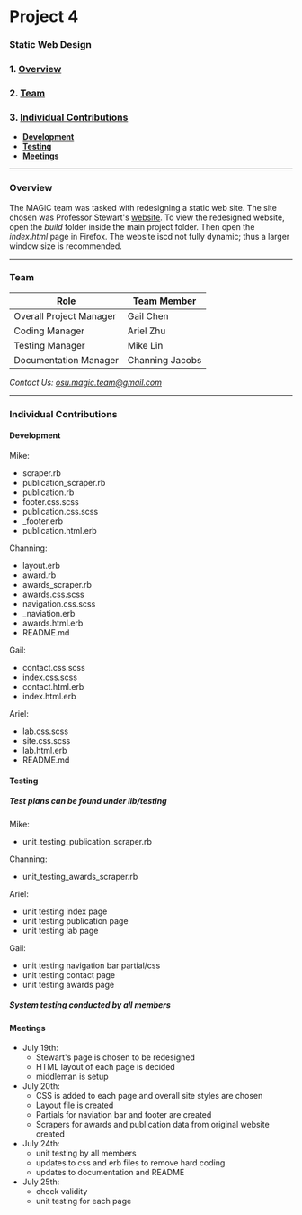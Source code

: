 # Project 4
### Static Web Design

### 1. [Overview](#overview)
### 2. [Team](#team)
### 3. [Individual Contributions](#individual-contributions)
  * **[Development](#development)**
  * **[Testing](#testing)**
  * **[Meetings](#meetings)**

***

### Overview
The MAGiC team was tasked with redesigning a static web site. The site chosen was Professor Stewart's [website](http://web.cse.ohio-state.edu/~stewart.962/). To view the redesigned website, open the *build* folder inside the main project folder. Then open the *index.html* page in Firefox. The website iscd  not fully dynamic; thus a larger
window size is recommended.

***

### Team
| Role|Team Member|
| ------------- |-------------|
| Overall Project Manager|Gail Chen|
|Coding Manager|Ariel Zhu|
|Testing Manager|Mike Lin|
|Documentation Manager|Channing Jacobs|

*Contact Us: osu.magic.team@gmail.com*

***

### Individual Contributions
#### Development
Mike:
* scraper.rb
* publication_scraper.rb
* publication.rb
* footer.css.scss
* publication.css.scss
* &#95;footer.erb
* publication.html.erb

Channing:
* layout.erb
* award.rb
* awards_scraper.rb
* awards.css.scss
* navigation.css.scss
* &#95;naviation.erb
* awards.html.erb
* README.md

Gail:
* contact.css.scss
* index.css.scss
* contact.html.erb
* index.html.erb

Ariel:
* lab.css.scss
* site.css.scss
* lab.html.erb
* README.md


#### Testing
##### Test plans can be found under lib/testing
Mike:
* unit_testing_publication_scraper.rb

Channing:
* unit_testing_awards_scraper.rb

Ariel:
* unit testing index page
* unit testing publication page
* unit testing lab page

Gail:
* unit testing navigation bar partial/css
* unit testing contact page
* unit testing awards page

##### System testing conducted by all members

#### Meetings

* July 19th:
  * Stewart's page is chosen to be redesigned
  * HTML layout of each page is decided
  * middleman is setup
* July 20th:
  * CSS is added to each page and overall site styles are chosen
  * Layout file is created
  * Partials for naviation bar and footer are created
  * Scrapers for awards and publication data from original website created
* July 24th:
  * unit testing by all members
  * updates to css and erb files to remove hard coding
  * updates to documentation and README
* July 25th:
  * check validity
  * unit testing for each page
